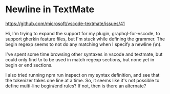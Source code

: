 # Newline in TextMate

<https://github.com/microsoft/vscode-textmate/issues/41>

Hi, I'm trying to expand the support for my plugin, graphql-for-vscode, to support gherkin feature files, but I'm stuck while defining the grammer. The begin regexp seems to not do any matching when I specify a newline (\n).

I've spent some time browsing other syntaxes in vscode and textmate, but could only find \n to be used in match regexp sections, but none yet in begin or end sections.

I also tried running npm run inspect on my syntax definition, and see that the tokenizer takes one line at a time. So, it seems like it's not possible to define multi-line begin/end rules? If not, then is there an alternate?